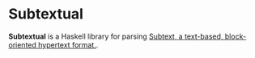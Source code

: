 # Subtextual

**Subtextual** is a Haskell library for parsing [Subtext, a text-based, block-oriented hypertext format.](https://github.com/subconsciousnetwork/subtext).